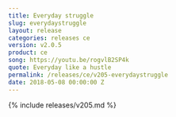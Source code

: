 ```yaml
---
title: Everyday struggle
slug: everydaystruggle
layout: release
categories: releases ce
version: v2.0.5
product: ce
song: https://youtu.be/rogvlB2SP4k
quote: Everyday like a hustle
permalink: /releases/ce/v205-everydaystruggle
date: 2018-05-08 00:00:00 Z
---
```

{% include releases/v205.md %}
